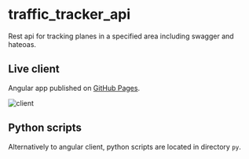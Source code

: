 # traffic_tracker_api

Rest api for tracking planes in a specified area including swagger and hateoas.

## Live client

Angular app published on [GitHub Pages](https://j-o-e-d-o-e.github.io/traffic-tracker/planes).

![client](https://user-images.githubusercontent.com/26798159/65524223-bd890600-deed-11e9-8b39-dc82cec949c2.png)

## Python scripts

Alternatively to angular client, python scripts are located in directory `py`.
